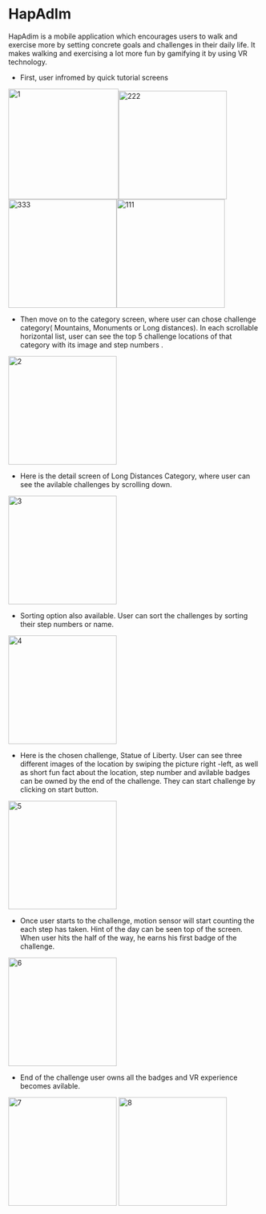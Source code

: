 # HapAdIm
HapAdim is a mobile application which encourages users to walk and exercise more by setting concrete goals and challenges in 
their daily life. It makes walking and exercising a lot more fun by gamifying it by using VR technology.
 

* First, user infromed by quick tutorial screens


<img width="220" alt="1" src="https://cloud.githubusercontent.com/assets/10224543/26027316/00fe9e9e-37da-11e7-9c5f-7e571bb89103.png"><img width="216" alt="222" src="https://cloud.githubusercontent.com/assets/10224543/26277740/17468680-3d5c-11e7-8485-9c843ec29109.png"><img width="216" alt="333" src="https://cloud.githubusercontent.com/assets/10224543/26277741/21a724fe-3d5c-11e7-9b4e-80b1fde46468.png"><img width="216" alt="111" src="https://cloud.githubusercontent.com/assets/10224543/26277737/06d8e61c-3d5c-11e7-8833-b21cf4bdad68.png">


* Then move on to the category screen, where user can chose challenge category( Mountains, Monuments or Long distances).
  In each scrollable horizontal list, user can see the top 5 challenge locations of that category with its image and step numbers .
<img width="216" alt="2" src="https://cloud.githubusercontent.com/assets/10224543/26027360/cae3df3a-37da-11e7-9214-acac1d41de3c.png">

* Here is the detail screen of Long Distances Category, where user can see the avilable challenges by scrolling down.
<img width="216" alt="3" src="https://cloud.githubusercontent.com/assets/10224543/26027423/bf4d5bc8-37db-11e7-83db-c3a255c06e3f.png">

* Sorting option also available. User can sort the challenges by sorting their step numbers or name.
<img width="216" alt="4" src="https://cloud.githubusercontent.com/assets/10224543/26027504/d99de8ca-37dc-11e7-8844-b44f12436a01.png">


* Here is the chosen challenge, Statue of Liberty. User can see three different images of the location by swiping the picture right -left, as well as short fun fact about the location, step number and avilable badges can be owned by the end of the challenge.                       They can start challenge by clicking on start button. 
<img width="216" alt="5" src="https://cloud.githubusercontent.com/assets/10224543/26027528/63afcb14-37dd-11e7-8137-4f1524adb00e.png">

* Once user starts to the challenge, motion sensor will start counting the each step has taken. Hint of the day can be seen top of the screen. When user hits the half of the way, he earns his first badge of the challenge. 
<img width="216" alt="6" src="https://cloud.githubusercontent.com/assets/10224543/26027606/9dfccfa0-37de-11e7-87ec-1d38981a93bc.png">

* End of the challenge user owns all the badges and  VR experience becomes avilable.

<img width="216" alt="7" src="https://cloud.githubusercontent.com/assets/10224543/26027684/3244577c-37e0-11e7-9511-f3cba6ad1f84.png">           <img width="216" alt="8" src="https://cloud.githubusercontent.com/assets/10224543/26027741/1cfbd196-37e1-11e7-97e5-6586f348a21a.png">






